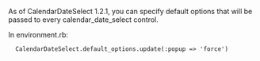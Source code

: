 As of CalendarDateSelect 1.2.1, you can specify default options that will be passed to every calendar\_date\_select control.

In environment.rb:

```
  CalendarDateSelect.default_options.update(:popup => 'force')
```